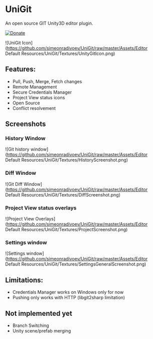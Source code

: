 # UniGit
An open source GIT Unity3D editor plugin.

[![Donate](https://img.shields.io/badge/Donate-PayPal-green.svg)](https://www.paypal.com/cgi-bin/webscr?cmd=_s-xclick&hosted_button_id=4A4LQGA69LQ5A)

![UniGit Icon](https://github.com/simeonradivoev/UniGit/raw/master/Assets/Editor Default Resources/UniGit/Textures/UnityGitIcon.png)

## Features:
* Pull, Push, Merge, Fetch changes
* Remote Management
* Secure Credentials Manager
* Project View status icons
* Open Source
* Conflict resolvement 

## Screenshots
### History Window
![Git history window](https://github.com/simeonradivoev/UniGit/raw/master/Assets/Editor Default Resources/UniGit/Textures/HistoryScreenshot.png)
### Diff Window
![Git Diff Window](https://github.com/simeonradivoev/UniGit/raw/master/Assets/Editor Default Resources/UniGit/Textures/DiffScreenshot.png)
### Project View status overlays
![Project View Overlays](https://github.com/simeonradivoev/UniGit/raw/master/Assets/Editor Default Resources/UniGit/Textures/ProjectScreenshot.png)
### Settings window
![Settings window](https://github.com/simeonradivoev/UniGit/raw/master/Assets/Editor Default Resources/UniGit/Textures/SettingsGeneralScreenshot.png)

## Limitations:
* Credentials Manager works on Windows only for now
* Pushing only works with HTTP (libgit2sharp limitation)

## Not implemented yet
* Branch Switching
* Unity scene/prefab merging
